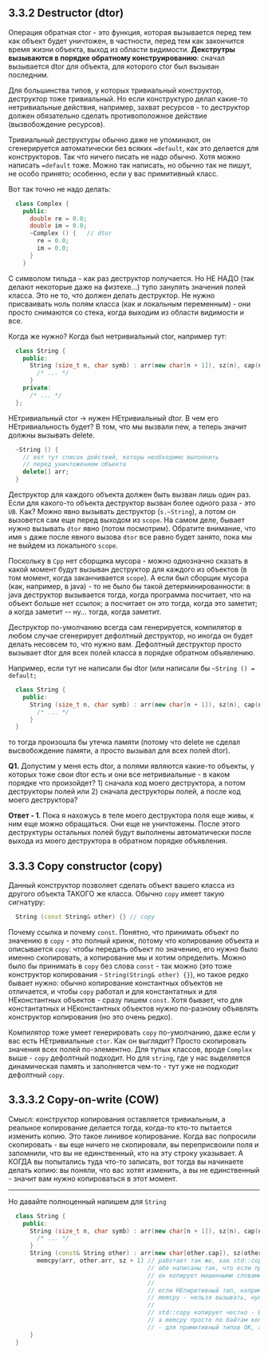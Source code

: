 ## 3.3.2 Destructor (dtor)

Операция обратная ctor - это функция, которая вызывается перед тем как объект будет уничтожен, в частности, перед тем как закончится время жизни объекта, выход из области видимости. **Декструтры вызываются в порядке обратному конструированию**: сначал вызывается dtor для объекта, для которого ctor был вызыван последним.

Для большинства типов, у которых тривиальный конструктор, деструктор тоже тривиальный. Но если конструктуро делал какие-то нетривиальные действия, например, захват ресурсов - то деструктор должен обязательно сделать противоположное действие (вызвобождение ресурсов).

Тривиальный деструктуры обычно даже не упоминают, он сгенерируется автоматически без всяких `=default`, как это делается для конструкторов. Так что ничего писать не надо обычно. Хотя можно написать `=default` тоже. Можно так написать, но обычно так не пишут, не особо принято; особенно, если у вас примитивный класс.

Вот так точно не надо делать:

```cpp
  class Complex {
    public:
      double re = 0.0;
      double im = 0.0;
      ~Complex () {   // dtor
        re = 0.0;
        im = 0.0;
      }
    }
```

С символом тильда `~` как раз деструктор получается. Но НЕ НАДО (так делают некоторые даже на физтехе...) тупо занулять значения полей класса. Это не то, что должен делать деструктор. Не нужно присваивать ноль полям класса (как и локальным переменным) - они просто снимаются со стека, когда выходим из области видимости и все.

Когда же нужно? Когда был нетривиальный ctor, например тут:

```cpp
  class String {
    public:
      String (size_t n, char symb) : arr(new char[n + 1]), sz(n), cap(n + 1) {
        /* ... */
      }      
    private:
      /* ... */
  };
```

НЕтривиальный ctor -> нужен НЕтривиальный dtor. В чем его НЕтривиальность будет? В том, что мы вызвали new, а теперь значит должны вызывать delete.

```cpp
  ~String () {
    // вот тут список действий, которы необходимо выполнить
    // перед уничтожением объекта 
    delete[] arr;
  }
```

Деструктор для каждого объекта должен быть вызван лишь один раз. Если для какого-то объекта деструктор вызван более одного раза - это `UB`. Как? Можно явно вызывать деструктор (`s.~String`), а потом он вызовется сам еще перед выходом из `scope`. На самом деле, бывает нужно вызывать `dtor` явно (потом посмотрим). Обратите внимание, что имя `s` даже после явного вызова `dtor` все равно будет занято, пока мы не выйдем из локального `scope`.

Поскольку в `Cpp` нет сборщика мусора - можно однозначно сказать в какой момент будут вызыван деструктор для каждого из объектов (в том момент, когда заканчивается `scope`). А если был сборщик мусора (как, например, в java) - то не было бы такой детерминированности: в java деструктор вызывается тогда, когда программа посчитает, что на объект больше нет ссылок; а посчитает он это тогда, когда это заметит; а когда заметит -- ну... тогда, когда заметит.

Деструктор по-умолчанию всегда сам генерируется, компилятор в любом случае сгенерирует дефолтный деструктор, но иногда он будет делать несовсем то, что нужно вам. Дефолтный деструктор просто вызывает dtor для всех полей класса в порядке обратном объявлению.

Например, если тут не написали бы dtor (или написали бы `~String () = default;`

```cpp
  class String {
    public:
      String (size_t n, char symb) : arr(new char[n + 1]), sz(n), cap(n + 1) {
        /* ... */
      }
  }
```

то тогда произошла бы утечка памяти (потому что delete не сделал высвобождение памяти, а просто вызывал для всех полей dtor).

**Q1.** Допустим у меня есть dtor, а полями являются какие-то объекты, у которых тоже свои dtor есть и они все нетривиальные - в каком порядке что произойдет? 1) сначала код моего деструктора, а потом деструкторы полей или 2) сначала деструкторы полей, а после код моего деструктора?

**Ответ - 1**. Пока я нахожусь в теле моего деструктора поля еще живы, к ним еще можно обращаться. Они еще не уничтожены. После этого деструктуры остальных полей будут выполнены автоматически после выхода из моего деструктора в обратном порядке объявления.

## 3.3.3 Сopy constructor (copy)

Данный конструктор позволяет сделать объект вашего класса из другого объекта ТАКОГО же класса. Обычно `copy` имеет такую сигнатуру:

```cpp
  String (const String& other) {} // copy
```

Почему ссылка и почему `const`. Понятно, что принимать объект по значению в `copy` - это полный кринж, потому что копирование объекта и описывается `copy`: чтобы передать объект по значению, его нужно было именно скопировать, а копирование мы и хотим определить. Можно было бы принимать в `copy` без слова `const` - так можно (это тоже конструктор копирования - `String(String& other) {}`), но такое редко бывает нужно: обычно копирование константных объектов не отличается, и чтобы `copy` работал и для константатных и для НЕконстантных объектов - сразу пишем `const`. Хотя бывает, что для константатных и НЕконстантных объектов нужно по-разному объявлять конструктор копирования (но это очень редко).

Компилятор тоже умеет генерировать `copy` по-умолчанию, даже если у вас есть НЕтривиальные `ctor`. Как он выглядит? Просто скопировать значения всех полей по-элементно. Для тупых классов, вроде `Complex` выше - `copy` дефолтный подходит. Но для `string`, где у нас выделяется динамическая память и заполняется чем-то - тут уже не подходит дефолтный `copy`.

## 3.3.3.2 Сopy-on-write (COW)

Смысл: конструктор копирования оставляется тривиальным, а реальное копирование делается тогда, когда-то кто-то пытается изменить копию. Это такое линивое копирование. Когда вас попросили скопировать - вы еще ничего не скопировали, вы переприсвоили поля и запомнили, что вы не единственный, кто на эту строку указывает. А КОГДА вы попытались туда что-то записать, вот тогда вы начинаете делать копию: вы поняли, что вас хотят изменить, а вы не единственный - значит вам нужно копироваться в этот момент. 

----

Но давайте полноценный напишем для `String`

```cpp
  class String {
    public:
      String (size_t n, char symb) : arr(new char[n + 1]), sz(n), cap(n + 1) {
        /* ... */
      }
      String (const& String other) : arr(new char[other.cap]), sz(other.sz), cap(other.cap) {
        memcpy(arr, other.arr, sz + 1) // работает так же, как std::copy
                                       // обе написаны так, что если примитивные типы, то
                                       // он копирует машинными словами (по 8 байт, а не 1 байт)
                                       // 
                                       // если НЕпиритивный тип, например vector<std::string>, то
                                       // memcpy - нельзя вызывать, нужно std::copy
                                       //
                                       // std::copy копирует честно - ВЫЗЫВАЕТ КОНСТРУКТОРЫ COPY
                                       // а memcpy просто по байтам копирует память
                                       // - для примитивный типов ОК, а для НЕпритивных - НЕок
      }
  }
```
